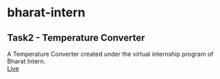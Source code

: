 # bharat-intern
## Task2 - Temperature Converter
A Temperature Converter created under the virtual internship program of Bharat Intern. <br>
[Live](https://princepandey007.github.io/bharat-intern/Task_2/p1.html)

